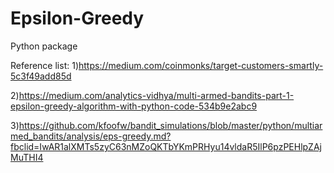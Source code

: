 # Epsilon-Greedy
Python package

Reference list:
1)https://medium.com/coinmonks/target-customers-smartly-5c3f49add85d

2)https://medium.com/analytics-vidhya/multi-armed-bandits-part-1-epsilon-greedy-algorithm-with-python-code-534b9e2abc9

3)https://github.com/kfoofw/bandit_simulations/blob/master/python/multiarmed_bandits/analysis/eps-greedy.md?fbclid=IwAR1alXMTs5zyC63nMZoQKTbYKmPRHyu14vldaR5IlP6pzPEHlpZAjMuTHI4
